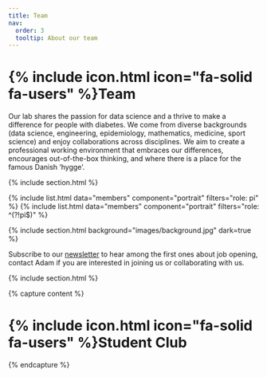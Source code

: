```yaml
---
title: Team
nav:
  order: 3
  tooltip: About our team
---
```


# {% include icon.html icon="fa-solid fa-users" %}Team

Our lab shares the passion for data science and a thrive to make a difference for people with diabetes. We come from diverse backgrounds (data science, engineering, epidemiology, mathematics, medicine, sport science) and enjoy collaborations across disciplines. We aim to create a professional working environment that embraces our differences, encourages out-of-the-box thinking, and where there is a place for the famous Danish ‘hygge’.

{% include section.html %}

{% include list.html data="members" component="portrait" filters="role: pi" %}
{% include list.html data="members" component="portrait" filters="role: ^(?!pi$)" %}

{% include section.html background="images/background.jpg" dark=true %}

Subscribe to our [newsletter](https://mailchi.mp/rm/hulman-lab-newsletter) to hear among the first ones about job opening, contact Adam if you are interested in joining us or collaborating with us.

{% include section.html %}

{% capture content %}

# {% include icon.html icon="fa-solid fa-users" %}Student Club

{% endcapture %}
